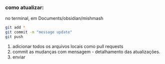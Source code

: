 ### como atualizar: 
no terminal, em Documents/obsidian/mishmash
```bash
git add *
git commit -m "message update"
git push
```

1. adicionar todos os arquivos locais como pull requests
2. commit as mudanças com mensagem - detalhamento das atualizações.
3. enviar